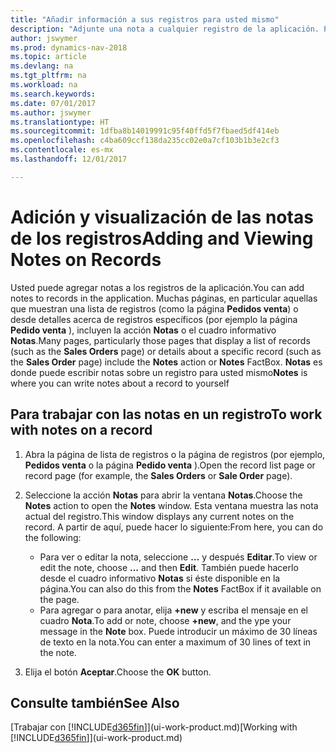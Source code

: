 ```yaml
---
title: "Añadir información a sus registros para usted mismo"
description: "Adjunte una nota a cualquier registro de la aplicación. Por ejemplo, si tiene información adicional sobre un pedido de venta que no se ajusta a ninguno de los campos del pedido de venta, puede escribir una nota."
author: jswymer
ms.prod: dynamics-nav-2018
ms.topic: article
ms.devlang: na
ms.tgt_pltfrm: na
ms.workload: na
ms.search.keywords: 
ms.date: 07/01/2017
ms.author: jswymer
ms.translationtype: HT
ms.sourcegitcommit: 1dfba8b14019991c95f40ffd5f7fbaed5df414eb
ms.openlocfilehash: c4ba609ccf138da235cc02e0a7cf103b1b3e2cf3
ms.contentlocale: es-mx
ms.lasthandoff: 12/01/2017

---
```

# <a name="adding-and-viewing-notes-on-records"></a><span data-ttu-id="b614f-104">Adición y visualización de las notas de los registros</span><span class="sxs-lookup"><span data-stu-id="b614f-104">Adding and Viewing Notes on Records</span></span>
 <span data-ttu-id="b614f-105">Usted <!--OnPrem and your colleagues -->puede agregar notas a los registros de la aplicación.</span><span class="sxs-lookup"><span data-stu-id="b614f-105">You <!--OnPrem and your colleagues -->can add notes to records in the application.</span></span> <span data-ttu-id="b614f-106">Muchas páginas, en particular aquellas que muestran una lista de registros (como la página **Pedidos venta**) o desde detalles acerca de registros específicos (por ejemplo la página **Pedido venta** ), incluyen la acción **Notas** o el cuadro informativo **Notas**.</span><span class="sxs-lookup"><span data-stu-id="b614f-106">Many pages, particularly those pages that display a list of records (such as the **Sales Orders** page) or details about a specific record (such as the **Sales Order** page) include the **Notes** action or **Notes** FactBox.</span></span> <span data-ttu-id="b614f-107">**Notas** es donde puede escribir notas sobre un registro para usted mismo<!--OnPrem or others, and where you can view notes to you from others. For example, a note could be a general comment or processing instruction to your colleague, who can then respond to your note using their own **Notes**. Or, your colleague can add a note that gives you extra information about a sales order that is not covered by the information on the sales order. These notes and correspondences will follow the record as it is processed in the company.--></span><span class="sxs-lookup"><span data-stu-id="b614f-107">**Notes** is where you can write notes about a record to yourself<!--OnPrem or others, and where you can view notes to you from others. For example, a note could be a general comment or processing instruction to your colleague, who can then respond to your note using their own **Notes**. Or, your colleague can add a note that gives you extra information about a sales order that is not covered by the information on the sales order. These notes and correspondences will follow the record as it is processed in the company.--></span></span>

<!--OnPrem
> [!NOTE]  
>  You can only select one recipient of the note.-->  
  
## <a name="to-work-with-notes-on-a-record"></a><span data-ttu-id="b614f-108">Para trabajar con las notas en un registro</span><span class="sxs-lookup"><span data-stu-id="b614f-108">To work with notes on a record</span></span> 
  
1.  <span data-ttu-id="b614f-109">Abra la página de lista de registros o la página de registros (por ejemplo, **Pedidos venta** o la página **Pedido venta** ).</span><span class="sxs-lookup"><span data-stu-id="b614f-109">Open the record list page or record page (for example, the **Sales Orders** or **Sale Order** page).</span></span>  
  
    <!-- If **Notes** is not visible on the page, then you can customize the page to display the Notes FactBox. -->
  
2.  <span data-ttu-id="b614f-110">Seleccione la acción **Notas** para abrir la ventana **Notas**.</span><span class="sxs-lookup"><span data-stu-id="b614f-110">Choose the **Notes** action to open the **Notes** window.</span></span> <span data-ttu-id="b614f-111">Esta ventana muestra las nota actual del registro.</span><span class="sxs-lookup"><span data-stu-id="b614f-111">This window displays any current notes on the record.</span></span> <span data-ttu-id="b614f-112">A partir de aquí, puede hacer lo siguiente:</span><span class="sxs-lookup"><span data-stu-id="b614f-112">From here, you can do the following:</span></span>

    -   <span data-ttu-id="b614f-113">Para ver o editar la nota, seleccione **…** y después **Editar**.</span><span class="sxs-lookup"><span data-stu-id="b614f-113">To view or edit the note, choose **...** and then **Edit**.</span></span> <span data-ttu-id="b614f-114">También puede hacerlo desde el cuadro informativo **Notas** si éste disponible en la página.</span><span class="sxs-lookup"><span data-stu-id="b614f-114">You can also do this from the **Notes** FactBox if it available on the page.</span></span>
    -   <span data-ttu-id="b614f-115">Para agregar o para anotar, elija **+new** y escriba el mensaje en el cuadro **Nota**.</span><span class="sxs-lookup"><span data-stu-id="b614f-115">To add or note, choose **+new**, and the ype your message in the **Note** box.</span></span> <span data-ttu-id="b614f-116">Puede introducir un máximo de 30 líneas de texto en la nota.</span><span class="sxs-lookup"><span data-stu-id="b614f-116">You can enter a maximum of 30 lines of text in the note.</span></span> 
  
<!-- 5.  In the **To** field, enter a user ID (your own or someone else’s) to indicate who the note is for.  
  
6.  Select the **Notify** field if you want to send a notification to the user in the **To** field. 
  
     If **Notify** is selected, the note will be sent as a notification to the user's **My Notifications** on the Role Center.  -->
  
3.  <span data-ttu-id="b614f-117">Elija el botón **Aceptar**.</span><span class="sxs-lookup"><span data-stu-id="b614f-117">Choose the **OK** button.</span></span>  

## <a name="see-also"></a><span data-ttu-id="b614f-118">Consulte también</span><span class="sxs-lookup"><span data-stu-id="b614f-118">See Also</span></span>
<span data-ttu-id="b614f-119">[Trabajar con [!INCLUDE[d365fin](includes/d365fin_md.md)]](ui-work-product.md)</span><span class="sxs-lookup"><span data-stu-id="b614f-119">[Working with [!INCLUDE[d365fin](includes/d365fin_md.md)]](ui-work-product.md)</span></span>  
